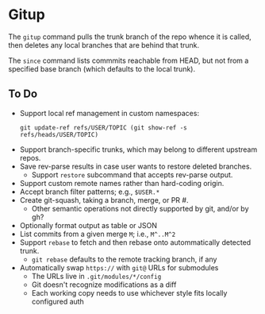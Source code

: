 # Gitup

The `gitup` command pulls the trunk branch of the repo whence it is called, then
deletes any local branches that are behind that trunk.

The `since` command lists commmits reachable from HEAD, but not from a specified
base branch (which defaults to the local trunk).

## To Do

* Support local ref management in custom namespaces:
  ```nu
  git update-ref refs/USER/TOPIC (git show-ref -s refs/heads/USER/TOPIC)
  ```
* Support branch-specific trunks, which may belong to different upstream repos.
* Save rev-parse results in case user wants to restore deleted branches.
  - Support `restore` subcommand that accepts rev-parse output.
* Support custom remote names rather than hard-coding origin.
* Accept branch filter patterns; e.g., `$USER.*`
* Create git-squash, taking a branch, merge, or PR #.
  - Other semantic operations not directly supported by git, and/or by gh?
* Optionally format output as table or JSON
* List commits from a given merge `M`; i.e., `M^..M^2`
* Support `rebase` to fetch and then rebase onto autommatically detected trunk.
  - `git rebase` defaults to the remote tracking branch, if any
* Automatically swap `https://` with `git@` URLs for submodules
  - The URLs live in `.git/modules/*/config`
  - Git doesn't recognize modifications as a diff
  - Each working copy needs to use whichever style fits locally configured auth
